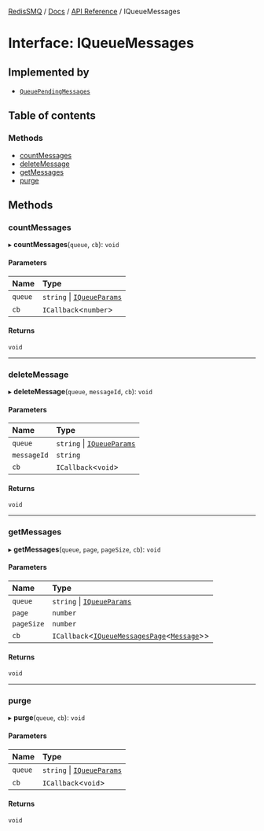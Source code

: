 [RedisSMQ](../../../README.md) / [Docs](../../README.md) / [API Reference](../README.md) / IQueueMessages

# Interface: IQueueMessages

## Implemented by

- [`QueuePendingMessages`](../classes/QueuePendingMessages.md)

## Table of contents

### Methods

- [countMessages](IQueueMessages.md#countmessages)
- [deleteMessage](IQueueMessages.md#deletemessage)
- [getMessages](IQueueMessages.md#getmessages)
- [purge](IQueueMessages.md#purge)

## Methods

### countMessages

▸ **countMessages**(`queue`, `cb`): `void`

#### Parameters

| Name | Type |
| :------ | :------ |
| `queue` | `string` \| [`IQueueParams`](IQueueParams.md) |
| `cb` | `ICallback`\<`number`\> |

#### Returns

`void`

___

### deleteMessage

▸ **deleteMessage**(`queue`, `messageId`, `cb`): `void`

#### Parameters

| Name | Type |
| :------ | :------ |
| `queue` | `string` \| [`IQueueParams`](IQueueParams.md) |
| `messageId` | `string` |
| `cb` | `ICallback`\<`void`\> |

#### Returns

`void`

___

### getMessages

▸ **getMessages**(`queue`, `page`, `pageSize`, `cb`): `void`

#### Parameters

| Name | Type |
| :------ | :------ |
| `queue` | `string` \| [`IQueueParams`](IQueueParams.md) |
| `page` | `number` |
| `pageSize` | `number` |
| `cb` | `ICallback`\<[`IQueueMessagesPage`](IQueueMessagesPage.md)\<[`Message`](../classes/Message.md)\>\> |

#### Returns

`void`

___

### purge

▸ **purge**(`queue`, `cb`): `void`

#### Parameters

| Name | Type |
| :------ | :------ |
| `queue` | `string` \| [`IQueueParams`](IQueueParams.md) |
| `cb` | `ICallback`\<`void`\> |

#### Returns

`void`
